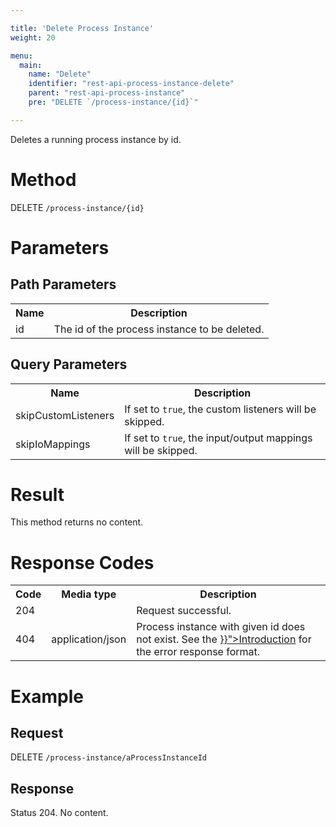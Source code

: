 ```yaml
---

title: 'Delete Process Instance'
weight: 20

menu:
  main:
    name: "Delete"
    identifier: "rest-api-process-instance-delete"
    parent: "rest-api-process-instance"
    pre: "DELETE `/process-instance/{id}`"

---
```



Deletes a running process instance by id.


# Method

DELETE `/process-instance/{id}`


# Parameters

## Path Parameters

<table class="table table-striped">
  <tr>
    <th>Name</th>
    <th>Description</th>
  </tr>
  <tr>
    <td>id</td>
    <td>The id of the process instance to be deleted.</td>
  </tr>
</table>

## Query Parameters

<table class="table table-striped">
  <tr>
    <th>Name</th>
    <th>Description</th>
  </tr>
  <tr>
    <td>skipCustomListeners</td>
    <td>
      If set to <code>true</code>, the custom listeners will be skipped.
    </td>
  </tr>
  <tr>
    <td>skipIoMappings</td>
    <td>
      If set to <code>true</code>, the input/output mappings will be skipped.
    </td>
  </tr>
</table>


# Result

This method returns no content.


# Response Codes

<table class="table table-striped">
  <tr>
    <th>Code</th>
    <th>Media type</th>
    <th>Description</th>
  </tr>
  <tr>
    <td>204</td>
    <td></td>
    <td>Request successful.</td>
  </tr>
  <tr>
    <td>404</td>
    <td>application/json</td>
    <td>Process instance with given id does not exist. See the <a href="{{< relref "reference/rest/overview/index.md#error-handling" >}}">Introduction</a> for the error response format.</td>
  </tr>
</table>


# Example

## Request

DELETE `/process-instance/aProcessInstanceId`

## Response

Status 204. No content.
